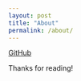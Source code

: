 ```yaml
---
layout: post
title: "About"
permalink: /about/
---
```

[GitHub](https://github.com/kimizuy)

Thanks for reading!
